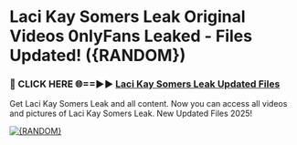 # Laci Kay Somers Leak Original Videos 0nlyFans Leaked - Files Updated! ({RANDOM})

<h3>🔴 CLICK HERE 🌐==►► <a href="https://betterlinks.top/A2PfLJ" rel="nofollow">Laci Kay Somers Leak Updated Files</a></h3>

Get Laci Kay Somers Leak and all content. Now you can access all videos and pictures of Laci Kay Somers Leak. New Updated Files 2025!

[![{RANDOM}](https://i.imgur.com/ppqm5kG.gif)](https://betterlinks.top/A2PfLJ)